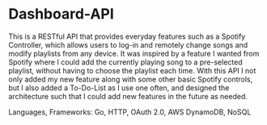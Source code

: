 # Dashboard-API
This is a RESTful API that provides everyday features such as a Spotify Controller, which allows users to log-in and remotely change songs and modify playlists from any device. It was inspired by a feature I wanted from Spotify where I could add the currently playing song to a pre-selected playlist, without having to choose the playlist each time. With this API I not only added my new feature along with some other basic Spotify controls, but I also added a To-Do-List as I use one often, and designed the architecture such that I could add new features in the future as needed.

Languages, Frameworks: Go, HTTP, OAuth 2.0, AWS DynamoDB, NoSQL
